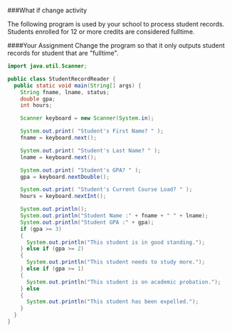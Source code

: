 <!-- djw:done-->
<!-- ajh:done-->
###What if change activity

The following program is used by your school to process student records. Students enrolled for 12 or more credits are considered fulltime.

####Your Assignment
Change the program so that it only outputs student records for student that are "fulltime".

```java
import java.util.Scanner;

public class StudentRecordReader {
  public static void main(String[] args) {
    String fname, lname, status;
    double gpa;
    int hours;

    Scanner keyboard = new Scanner(System.in);

    System.out.print( "Student's First Name? " );
    fname = keyboard.next();

    System.out.print( "Student's Last Name? " );
    lname = keyboard.next();

    System.out.print( "Student's GPA? " );
    gpa = keyboard.nextDouble();

    System.out.print( "Student's Current Course Load? " );
    hours = keyboard.nextInt();

    System.out.println();
    System.out.println("Student Name :" + fname + " " + lname);
    System.out.println("Student GPA :" + gpa);
    if (gpa >= 3)
    {
      System.out.println("This student is in good standing.");
    } else if (gpa >= 2)
    {
      System.out.println("This student needs to study more.");
    } else if (gpa >= 1)
    {
      System.out.println("This student is on academic probation.");
    } else
    {
      System.out.println("This student has been expelled.");
    }
  }
}
```



